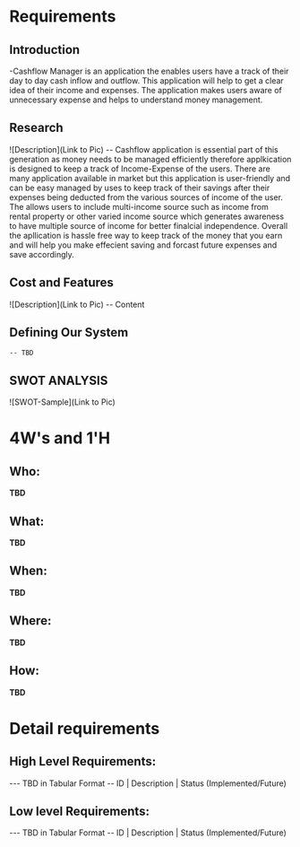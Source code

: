 # Requirements
## Introduction
 -Cashflow Manager is an application the enables users have a track of their day to day cash inflow and outflow. This application will help to get a clear idea of their income and expenses. The application makes users aware of unnecessary expense and helps to understand money management.

## Research
![Description](Link to Pic)
-- Cashflow application is essential part of this generation as money needs to be managed efficiently therefore applkication is designed to keep a track of Income-Expense of the users.
There are many application available in market but this application is user-friendly and can be easy managed by uses to keep track of their savings after their expenses being deducted from the various sources of income of the user. 
The allows users to include multi-income source such as income from rental property or other varied income source which generates awareness to have multiple source of income for better finalcial independence.
Overall the apllication is hassle free way to keep track of the money that you earn and will help you make effecient saving and forcast future expenses and save accordingly.
## Cost and Features
![Description](Link to Pic)
-- Content 
## Defining Our System
    -- TBD
## SWOT ANALYSIS
![SWOT-Sample](Link to Pic)

# 4W&#39;s and 1&#39;H

## Who:

**TBD**

## What:

**TBD**

## When:

**TBD**

## Where:

**TBD**

## How:

**TBD**

# Detail requirements
## High Level Requirements:
--- TBD in Tabular Format 
-- ID | Description | Status (Implemented/Future)


##  Low level Requirements:
--- TBD in Tabular Format 
-- ID | Description | Status (Implemented/Future)
